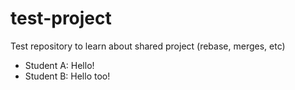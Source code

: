 # test-project
Test repository to learn about shared project (rebase, merges, etc)

- Student A: Hello!
- Student B: Hello too!